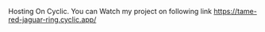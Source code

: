 Hosting On Cyclic.
You can Watch my project on following link
https://tame-red-jaguar-ring.cyclic.app/

